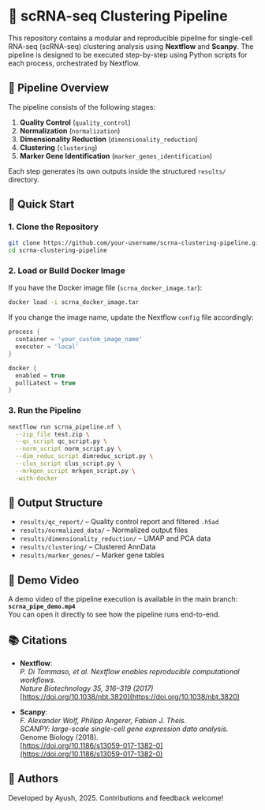 # 🧬 scRNA-seq Clustering Pipeline

This repository contains a modular and reproducible pipeline for single-cell RNA-seq (scRNA-seq) clustering analysis using **Nextflow** and **Scanpy**. The pipeline is designed to be executed step-by-step using Python scripts for each process, orchestrated by Nextflow.

## 📂 Pipeline Overview

The pipeline consists of the following stages:

1. **Quality Control** (`quality_control`)
2. **Normalization** (`normalization`)
3. **Dimensionality Reduction** (`dimensionality_reduction`)
4. **Clustering** (`clustering`)
5. **Marker Gene Identification** (`marker_genes_identification`)

Each step generates its own outputs inside the structured `results/` directory.

## 🚀 Quick Start

### 1. Clone the Repository

```bash
git clone https://github.com/your-username/scrna-clustering-pipeline.git
cd scrna-clustering-pipeline
```

### 2. Load or Build Docker Image

If you have the Docker image file (`scrna_docker_image.tar`):

```bash
docker load -i scrna_docker_image.tar
```

If you change the image name, update the Nextflow `config` file accordingly:

```groovy
process {
  container = 'your_custom_image_name'
  executor = 'local'
}

docker {
  enabled = true
  pullLatest = true
}
```

### 3. Run the Pipeline

```bash
nextflow run scrna_pipeline.nf \
  --zip_file test.zip \
  --qc_script qc_script.py \
  --norm_script norm_script.py \
  --dim_reduc_script dimreduc_script.py \
  --clus_script clus_script.py \
  --mrkgen_script mrkgen_script.py \
  -with-docker
```

## 📁 Output Structure

- `results/qc_report/` – Quality control report and filtered `.h5ad`
- `results/normalized_data/` – Normalized output files
- `results/dimensionality_reduction/` – UMAP and PCA data
- `results/clustering/` – Clustered AnnData
- `results/marker_genes/` – Marker gene tables

## 🎥 Demo Video

A demo video of the pipeline execution is available in the main branch:  
**`scrna_pipe_demo.mp4`**  
You can open it directly to see how the pipeline runs end-to-end.

## 📚 Citations

- **Nextflow**:  
  _P. Di Tommaso, et al. Nextflow enables reproducible computational workflows._  
  *Nature Biotechnology 35, 316–319 (2017)*  
  [https://doi.org/10.1038/nbt.3820](https://doi.org/10.1038/nbt.3820)

- **Scanpy**:  
  _F. Alexander Wolf, Philipp Angerer, Fabian J. Theis._  
  *SCANPY: large-scale single-cell gene expression data analysis.* Genome Biology (2018).  
  [https://doi.org/10.1186/s13059-017-1382-0](https://doi.org/10.1186/s13059-017-1382-0)

## 🧪 Authors

Developed by Ayush, 2025. Contributions and feedback welcome!
